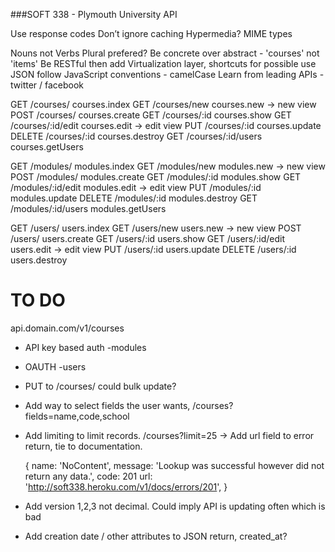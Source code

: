 ###SOFT 338 - Plymouth University API

Use response codes
Don’t ignore caching
Hypermedia?
MIME types

Nouns not Verbs
Plural prefered?
Be concrete over abstract - 'courses' not 'items'
Be RESTful then add Virtualization layer, shortcuts for possible use
JSON follow JavaScript conventions - camelCase
Learn from leading APIs - twitter / facebook

GET 	/courses/ 			courses.index
GET 	/courses/new 		courses.new -> new view
POST 	/courses/			courses.create
GET 	/courses/:id 		courses.show
GET 	/courses/:id/edit	courses.edit -> edit view
PUT 	/courses/:id 		courses.update
DELETE 	/courses/:id 		courses.destroy
GET 	/courses/:id/users	courses.getUsers

GET 	/modules/ 			modules.index
GET 	/modules/new 		modules.new -> new view
POST 	/modules/			modules.create
GET 	/modules/:id 		modules.show
GET 	/modules/:id/edit	modules.edit -> edit view
PUT 	/modules/:id 		modules.update
DELETE 	/modules/:id 		modules.destroy
GET 	/modules/:id/users 	modules.getUsers

GET 	/users/ 			users.index
GET 	/users/new 			users.new -> new view
POST 	/users/				users.create
GET 	/users/:id 			users.show
GET 	/users/:id/edit		users.edit -> edit view
PUT 	/users/:id 			users.update
DELETE 	/users/:id 			users.destroy

# TO DO

api.domain.com/v1/courses

- API key based auth -modules
- OAUTH -users
- PUT to /courses/ could bulk update?
- Add way to select fields the user wants, /courses?fields=name,code,school
- Add limiting to limit records. /courses?limit=25
-> Add url field to error return, tie to documentation. 
	
	{
		name: 'NoContent',
		message: 'Lookup was successful however did not return any data.',
		code: 201
		url: 'http://soft338.heroku.com/v1/docs/errors/201',
	}

- Add version 1,2,3 not decimal. Could imply API is updating often which is bad
- Add creation date / other attributes to JSON return, created_at? 